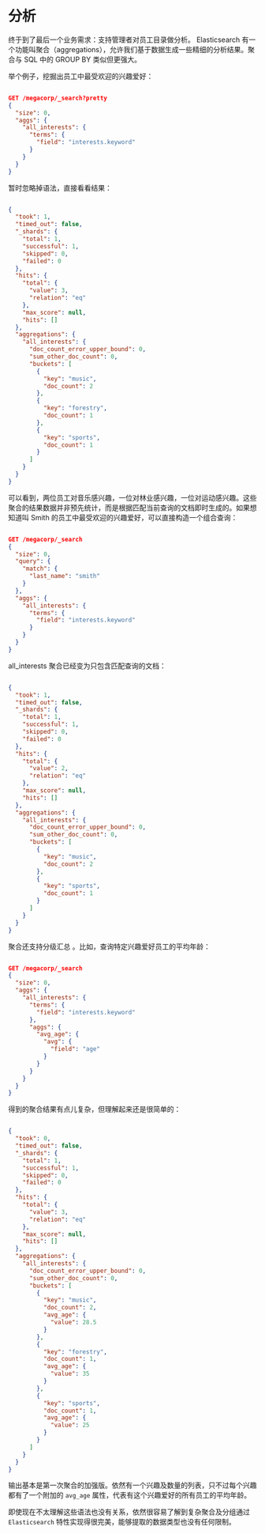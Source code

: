 # 分析

终于到了最后一个业务需求：支持管理者对员工目录做分析。 Elasticsearch 有一个功能叫聚合（aggregations），允许我们基于数据生成一些精细的分析结果。聚合与 SQL 中的 GROUP BY 类似但更强大。

举个例子，挖掘出员工中最受欢迎的兴趣爱好：

```json

GET /megacorp/_search?pretty
{
  "size": 0,
  "aggs": {
    "all_interests": {
      "terms": {
        "field": "interests.keyword"
      }
    }
  }
}

```

暂时忽略掉语法，直接看看结果：

```json

{
  "took": 1,
  "timed_out": false,
  "_shards": {
    "total": 1,
    "successful": 1,
    "skipped": 0,
    "failed": 0
  },
  "hits": {
    "total": {
      "value": 3,
      "relation": "eq"
    },
    "max_score": null,
    "hits": []
  },
  "aggregations": {
    "all_interests": {
      "doc_count_error_upper_bound": 0,
      "sum_other_doc_count": 0,
      "buckets": [
        {
          "key": "music",
          "doc_count": 2
        },
        {
          "key": "forestry",
          "doc_count": 1
        },
        {
          "key": "sports",
          "doc_count": 1
        }
      ]
    }
  }
}

```

可以看到，两位员工对音乐感兴趣，一位对林业感兴趣，一位对运动感兴趣。这些聚合的结果数据并非预先统计，而是根据匹配当前查询的文档即时生成的。如果想知道叫 Smith 的员工中最受欢迎的兴趣爱好，可以直接构造一个组合查询：

```json

GET /megacorp/_search
{
  "size": 0,
  "query": {
    "match": {
      "last_name": "smith"
    }
  },
  "aggs": {
    "all_interests": {
      "terms": {
        "field": "interests.keyword"
      }
    }
  }
}


```

all_interests 聚合已经变为只包含匹配查询的文档：

```json

{
  "took": 1,
  "timed_out": false,
  "_shards": {
    "total": 1,
    "successful": 1,
    "skipped": 0,
    "failed": 0
  },
  "hits": {
    "total": {
      "value": 2,
      "relation": "eq"
    },
    "max_score": null,
    "hits": []
  },
  "aggregations": {
    "all_interests": {
      "doc_count_error_upper_bound": 0,
      "sum_other_doc_count": 0,
      "buckets": [
        {
          "key": "music",
          "doc_count": 2
        },
        {
          "key": "sports",
          "doc_count": 1
        }
      ]
    }
  }
}


```

聚合还支持分级汇总 。比如，查询特定兴趣爱好员工的平均年龄：

```json

GET /megacorp/_search
{
  "size": 0, 
  "aggs": {
    "all_interests": {
      "terms": {
        "field": "interests.keyword"
      },
      "aggs": {
        "avg_age": {
          "avg": {
            "field": "age"
          }
        }
      }
    }
  }
}

```

得到的聚合结果有点儿复杂，但理解起来还是很简单的：

```json

{
  "took": 0,
  "timed_out": false,
  "_shards": {
    "total": 1,
    "successful": 1,
    "skipped": 0,
    "failed": 0
  },
  "hits": {
    "total": {
      "value": 3,
      "relation": "eq"
    },
    "max_score": null,
    "hits": []
  },
  "aggregations": {
    "all_interests": {
      "doc_count_error_upper_bound": 0,
      "sum_other_doc_count": 0,
      "buckets": [
        {
          "key": "music",
          "doc_count": 2,
          "avg_age": {
            "value": 28.5
          }
        },
        {
          "key": "forestry",
          "doc_count": 1,
          "avg_age": {
            "value": 35
          }
        },
        {
          "key": "sports",
          "doc_count": 1,
          "avg_age": {
            "value": 25
          }
        }
      ]
    }
  }
}

```

输出基本是第一次聚合的加强版。依然有一个兴趣及数量的列表，只不过每个兴趣都有了一个附加的 `avg_age` 属性，代表有这个兴趣爱好的所有员工的平均年龄。

即使现在不太理解这些语法也没有关系，依然很容易了解到复杂聚合及分组通过 `Elasticsearch` 特性实现得很完美，能够提取的数据类型也没有任何限制。
